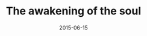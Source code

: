 ---
layout: base.njk
title : 'The awakening of the soul' 
view_title : 'The awakening of the soul' 
year : '2015' 
date : '2015-06-15' 
img_file : '/drawing/theawakeningofthesoul.png' 
html_file : 'theawakeningofthesoul' 
next_html : 'sheisaconstantmiracle.html' 
year_order : '38' 
permalink : "title/{{html_file}}.html"
---